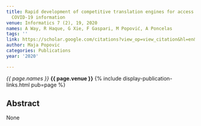 ```yaml
---
title: Rapid development of competitive translation engines for access to multilingual
  COVID-19 information
venue: Informatics 7 (2), 19, 2020
names: A Way, R Haque, G Xie, F Gaspari, M Popović, A Poncelas
tags: ''
link: https://scholar.google.com/citations?view_op=view_citation&hl=en&user=KdAV2Y0AAAAJ&pagesize=100&sortby=pubdate&citation_for_view=KdAV2Y0AAAAJ:5awf1xo2G04C
author: Maja Popovic
categories: Publications
year: '2020'

---
```


*{{ page.names }}*
**{{ page.venue }}**
{% include display-publication-links.html pub=page %}
## Abstract

None
